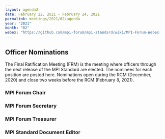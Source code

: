 ```yaml
---
layout: agenda2
date: February 22, 2021 - February 24, 2021
permalink: meetings/2021/02/agenda
year: "2021"
month: "02"
webex: "https://github.com/mpi-forum/mpi-standard/wiki/MPI-Forum-Webex-Information"
---
```


## Officer Nominations

The Final Ratification Meeting (FRM) is the meeting where officers through the next release of the
MPI Standard are elected. The nominees for each position are posted here. Nominations open during
the RCM (December, 2020) and close two weeks before the RCM (February 8, 2021).

### MPI Forum Chair

### MPI Forum Secretary

### MPI Forum Treasurer

### MPI Standard Document Editor
